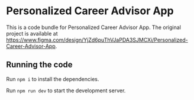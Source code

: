 
  # Personalized Career Advisor App

  This is a code bundle for Personalized Career Advisor App. The original project is available at https://www.figma.com/design/YjZd6puThVJaPDA3SJMCXi/Personalized-Career-Advisor-App.

  ## Running the code

  Run `npm i` to install the dependencies.

  Run `npm run dev` to start the development server.
  
